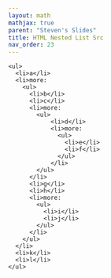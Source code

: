 ```yaml
---
layout: math
mathjax: true
parent: "Steven's Slides"
title: HTML Nested List Src
nav_order: 23
---
```


    <ul>
      <li>a</li>
      <li>more:
        <ul>
          <li>b</li>
          <li>c</li>
          <li>more:
            <ul>
                <li>d</li>
                <li>more:
                  <ul>
                    <li>e</li>
                    <li>f</li>
                  </ul>
                </li>
            </ul>
          </li>
          <li>g</li>
          <li>h</li>
          <li>more:
            <ul>
              <li>i</li>
              <li>j</li>
            </ul>
          </li>
        </ul>
      </li>
      <li>k</li>
      <li>l</li>
    </ul>